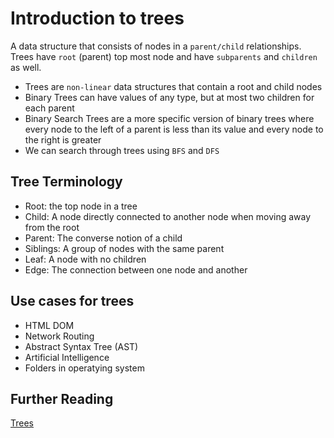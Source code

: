 # Introduction to trees

A data structure that consists of nodes in a `parent/child` relationships.
Trees have `root` (parent) top most node and have `subparents` and `children` as well.
<br>

- Trees are `non-linear` data structures that contain a root and child nodes
- Binary Trees can have values of any type, but at most two children for each parent
- Binary Search Trees are a more specific version of binary trees where every node to the left of a parent is less than its value and every node to the right is greater
- We can search through trees using `BFS` and `DFS`

## Tree Terminology

- Root: the top node in a tree
- Child: A node directly connected to another node when moving away from the root
- Parent: The converse notion of a child
- Siblings: A group of nodes with the same parent
- Leaf: A node with no children
- Edge: The connection between one node and another

## Use cases for trees

- HTML DOM
- Network Routing
- Abstract Syntax Tree (AST)
- Artificial Intelligence
- Folders in operatying system

## Further Reading

[Trees](<https://en.wikipedia.org/wiki/Tree_(data_structure)>)
